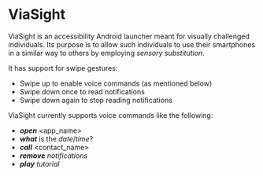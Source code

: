 # ViaSight

ViaSight is an accessibility Android launcher meant for visually challenged individuals. Its purpose is to allow such individuals to use their smartphones in a similar way to others by employing _sensory substitution_.

It has support for swipe gestures:
* Swipe up to enable voice commands (as mentioned below)
* Swipe down once to read notifications
* Swipe down again to stop reading notifications

ViaSight currently supports voice commands like the following:
* **_open_** <app_name>
* **_what_** is the _date_/_time_?
* **_call_** <contact_name>
* **_remove_** _notifications_
* **_play_** _tutorial_